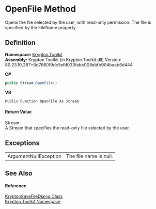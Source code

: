 # OpenFile Method


Opens the file selected by the user, with read-only permission. The file is specified by the FileName property.



## Definition
**Namespace:** <a href="79d2eac2-21f4-54ff-7552-b20c33c30600.md">Krypton.Toolkit</a>  
**Assembly:** Krypton.Toolkit (in Krypton.Toolkit.dll) Version: 80.23.10.287+8d7660f9dc5efd033fabe008ebfb904beab6d444

**C#**
``` C#
public Stream OpenFile()
```
**VB**
``` VB
Public Function OpenFile As Stream
```



#### Return Value
Stream  
A Stream that specifies the read-only file selected by the user.

## Exceptions
<table>
<tr>
<td>ArgumentNullException</td>
<td>The file name is null.</td></tr>
</table>

## See Also


#### Reference
<a href="c2ea607d-5d9e-5491-6eca-4080febc214a.md">KryptonSaveFileDialog Class</a>  
<a href="79d2eac2-21f4-54ff-7552-b20c33c30600.md">Krypton.Toolkit Namespace</a>  
